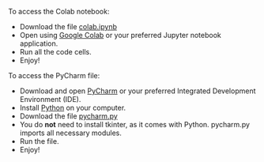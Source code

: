 To access the Colab notebook:
* Download the file [colab.ipynb](https://github.com/sophiachen120/sophiachen120.github.io/blob/main/files/colab.ipynb)
* Open using [Google Colab](https://colab.research.google.com/) or your preferred Jupyter notebook application.
* Run all the code cells.
* Enjoy!

To access the PyCharm file:
* Download and open [PyCharm](https://www.jetbrains.com/pycharm/download/) or your preferred Integrated Development Environment (IDE).
* Install [Python](https://www.python.org/) on your computer.
* Download the file [pycharm.py](https://github.com/sophiachen120/sophiachen120.github.io/blob/main/files/pycharm.py)
* You do **not** need to install tkinter, as it comes with Python. pycharm.py imports all necessary modules.
* Run the file.
* Enjoy!
